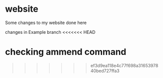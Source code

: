 # website

Some changes to my website done here

changes in Example branch
<<<<<<< HEAD


checking ammend command
=======
>>>>>>> ef3d9ea118e4c77f698a3165397840bed727ffa3
